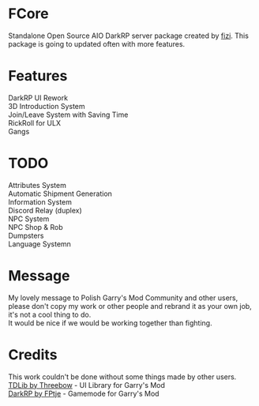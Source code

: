 # FCore
Standalone Open Source AIO DarkRP server package created by [fizi](https://github.com/fizioterapia).
This package is going to updated often with more features.

# Features
DarkRP UI Rework  
3D Introduction System  
Join/Leave System with Saving Time  
RickRoll for ULX  
Gangs

# TODO
Attributes System   
Automatic Shipment Generation  
Information System  
Discord Relay (duplex)  
NPC System  
NPC Shop & Rob  
Dumpsters  
Language Systemn  

# Message 
My lovely message to Polish Garry's Mod Community and other users, please don't copy my work or other people and rebrand it as your own job, it's not a cool thing to do.  
It would be nice if we would be working together than fighting.  

# Credits
This work couldn't be done without some things made by other users.  
[TDLib by Threebow](https://github.com/Threebow/tdlib) - UI Library for Garry's Mod  
[DarkRP by FPtje](https://github.com/fptje/darkrp) - Gamemode for Garry's Mod
